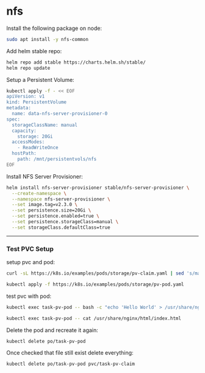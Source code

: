 # nfs

Install the following package on node:
```bash
sudo apt install -y nfs-common
```

Add helm stable repo:
```bash
helm repo add stable https://charts.helm.sh/stable/
helm repo update
```

Setup a Persistent Volume:
```bash
kubectl apply -f - << EOF
apiVersion: v1
kind: PersistentVolume
metadata:
  name: data-nfs-server-provisioner-0
spec:
  storageClassName: manual
  capacity:
    storage: 20Gi
  accessModes:
    - ReadWriteOnce
  hostPath:
    path: /mnt/persistentvols/nfs
EOF
```


Install NFS Server Provisioner:
```bash
helm install nfs-server-provisioner stable/nfs-server-provisioner \
  --create-namespace \
  --namespace nfs-server-provisioner \
  --set image.tag=v2.3.0 \
  --set persistence.size=20Gi \
  --set persistence.enabled=true \
  --set persistence.storageClass=manual \
  --set storageClass.defaultClass=true
```
---

### Test PVC Setup

setup pvc and pod:
```bash
curl -sL https://k8s.io/examples/pods/storage/pv-claim.yaml | sed 's/manual/nfs/' | kubectl apply -f -

kubectl apply -f https://k8s.io/examples/pods/storage/pv-pod.yaml
```

test pvc with pod:
```bash
kubectl exec task-pv-pod -- bash -c "echo 'Hello World' > /usr/share/nginx/html/index.html"

kubectl exec task-pv-pod -- cat /usr/share/nginx/html/index.html
```

Delete the pod and recreate it again: 
```bash
kubectl delete po/task-pv-pod
```

Once checked that file still exist delete everything:
```bash
kubectl delete po/task-pv-pod pvc/task-pv-claim
```
